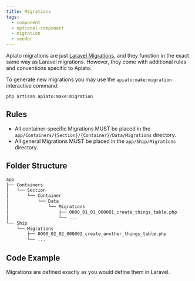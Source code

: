 ```yaml
---
title: Migrations
tags:
  - component
  - optional-component
  - migration
  - seeder
---
```


Apiato migrations are just [Laravel Migrations](https://laravel.com/docs/migrations),
and they function in the exact same way as Laravel migrations.
However, they come with additional rules and conventions specific to Apiato.

To generate new migrations you may use the `apiato:make:migration` interactive command:

```
php artisan apiato:make:migration
```

## Rules

- All container-specific Migrations MUST be placed in the `app/Containers/{Section}/{Container}/Data/Migrations` directory.
- All general Migrations MUST be placed in the `app/Ship/Migrations` directory.

## Folder Structure

```markdown
app
├── Containers
│   └── Section
│       └── Container
│           └── Data
│               └── Migrations
│                   ├── 0000_01_01_000001_create_things_table.php
│                   └── ...
└── Ship
    └── Migrations
        ├── 0000_02_02_000002_create_another_things_table.php
        └── ...
```

## Code Example

Migrations are defined exactly as you would define them in Laravel.
